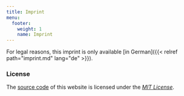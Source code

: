 ```yaml
---
title: Imprint
menu:
  footer:
    weight: 1
    name: Imprint
---
```


For legal reasons, this imprint is only available [in German]({{< relref path="imprint.md" lang="de" >}}).

### License

The [source code](https://github.com/heinrichreimer/portfolio) of this website is licensed under the [_MIT License_](https://opensource.org/licenses/MIT).
